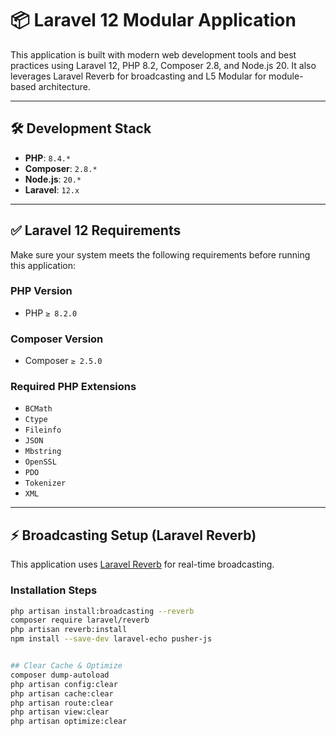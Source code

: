 # 📦 Laravel 12 Modular Application

This application is built with modern web development tools and best practices using Laravel 12, PHP 8.2, Composer 2.8, and Node.js 20. It also leverages Laravel Reverb for broadcasting and L5 Modular for module-based architecture.

---

## 🛠 Development Stack

- **PHP**: `8.4.*`
- **Composer**: `2.8.*`
- **Node.js**: `20.*`
- **Laravel**: `12.x`

---

## ✅ Laravel 12 Requirements

Make sure your system meets the following requirements before running this application:

### PHP Version
- PHP `≥ 8.2.0`

### Composer Version
- Composer `≥ 2.5.0`

### Required PHP Extensions
- `BCMath`
- `Ctype`
- `Fileinfo`
- `JSON`
- `Mbstring`
- `OpenSSL`
- `PDO`
- `Tokenizer`
- `XML`

---

## ⚡ Broadcasting Setup (Laravel Reverb)

This application uses [Laravel Reverb](https://laravel.com/docs/12.x/reverb) for real-time broadcasting.

### Installation Steps

```bash
php artisan install:broadcasting --reverb
composer require laravel/reverb
php artisan reverb:install
npm install --save-dev laravel-echo pusher-js


## Clear Cache & Optimize
composer dump-autoload
php artisan config:clear
php artisan cache:clear
php artisan route:clear
php artisan view:clear
php artisan optimize:clear
